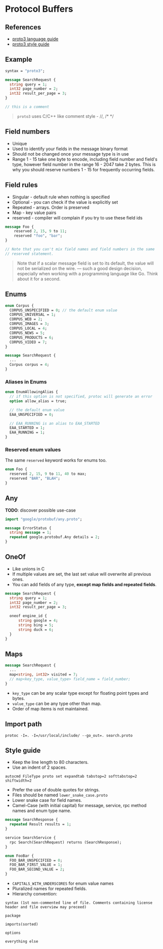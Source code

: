 # Protocol Buffers

## References

* [proto3 language guide](https://developers.google.com/protocol-buffers/docs/proto3)
* [proto3 style guide](https://developers.google.com/protocol-buffers/docs/style)

## Example

```proto
syntax = "proto3";

message SearchRequest {
  string query = 1;
  int32 page_number = 2;
  int32 result_per_page = 3;
}

// this is a comment
```

> `proto3` uses C/C++ like comment style - //, /* */

## Field numbers

* Unique
* Used to identify your fields in the message binary format
* Should not be changed once your message type is in use
* Range 1 - 15 take one byte to encode, including field number and
  field's type, however field number in the range 16 - 2047 take 2
  bytes. This is why you should reserve numbers 1 - 15 for frequently
  occurring fields.

## Field rules

* Singular - default rule when nothing is specified
* Optional - you can check if the value is explicitly set
* Repeated - arrays. Order is preserved
* Map - key value pairs
* reserved - compiler will complain if you try to use these field ids

```proto
message Foo {
    reserved 2, 15, 9 to 11;
    reserved "foo", "bar";
}

// Note that you can't mix field names and field numbers in the same
// reserved statement.
```

> Note that if a scalar message field is set to its default, the value
> will not be serialized on the wire.
> — such a good design decision, especially when working with a
> programming language like Go. Think about it for a second.

## Enums

```proto
enum Corpus {
  CORPUS_UNSPECIFIED = 0; // the default enum value
  CORPUS_UNIVERSAL = 1;
  CORPUS_WEB = 2;
  CORPUS_IMAGES = 3;
  CORPUS_LOCAL = 4;
  CORPUS_NEWS = 5;
  CORPUS_PRODUCTS = 6;
  CORPUS_VIDEO = 7;
}

message SearchRequest {
  ...
  Corpus corpus = 4;
}
```

### Aliases in Enums

```proto
enum EnumAllowingAlias {
  // if this option is not specified, protoc will generate an error
  option allow_alias = true;

  // the default enum value
  EAA_UNSPECIFIED = 0;

  // EAA_RUNNING is an alias to EAA_STARTED
  EAA_STARTED = 1;
  EAA_RUNNING = 1;
}
```

### Reserved enum values

The same `reserved` keyword works for enums too.

```proto
enum Foo {
  reserved 2, 15, 9 to 11, 40 to max;
  reserved "BAR", "BLAH";
}
```

## Any

**TODO**: discover possible use-case

```proto
import "google/protobuf/any.proto";

message ErrorStatus {
  string message = 1;
  repeated google.protobuf.Any details = 2;
}
```

## OneOf

* Like unions in C
* If multiple values are set, the last set value will overwrite all
  previous ones.
* You can add fields of any type, **except map fields and repeated
  fields**.

```proto
message SearchRequest {
  string query = 1;
  int32 page_number = 2;
  int32 result_per_page = 3;

  oneof engine_id {
      string google = 4;
      string bing = 5;
      string duck = 6;
  }
}
```

## Maps

```proto
message SearchRequest {
  ...
  map<string, int32> visited = 7;
  // map<key_type, value_type> field_name = field_number;
}
```

* `key_type` can be any scalar type except for floating point types and
  bytes.
* `value_type` can be any type other than map.
* Order of map items is not maintained.

## Import path

```
protoc -I=. -I=/usr/local/include/ --go_out=. search.proto
```

## Style guide

* Keep the line length to 80 characters.
* Use an indent of 2 spaces.

```vim
autocmd FileType proto set expandtab tabstop=2 softtabstop=2 shiftwidth=2
```

* Prefer the use of double quotes for strings.
* Files should be named `lower_snake_case.proto`
* Lower snake case for field names.
* Camel-Case (with initial capital) for message, service, rpc method
  names and enum type name.

```proto
message SearchResponse {
  repeated Result results = 1;
}

service SearchService {
  rpc Search(SearchRequest) returns (SearchResponse);
}

enum FooBar {
  FOO_BAR_UNSPECIFIED = 0;
  FOO_BAR_FIRST_VALUE = 1;
  FOO_BAR_SECOND_VALUE = 2;
}
```

* `CAPITALS_WITH_UNDERSCORES` for enum value names
* Pluralized names for repeated fields.
* Hierarchy convention:

```
syntax (1st non-commented line of file. Comments containing license
header and file overview may preceed)

package

imports(sorted)

options

everything else
```
